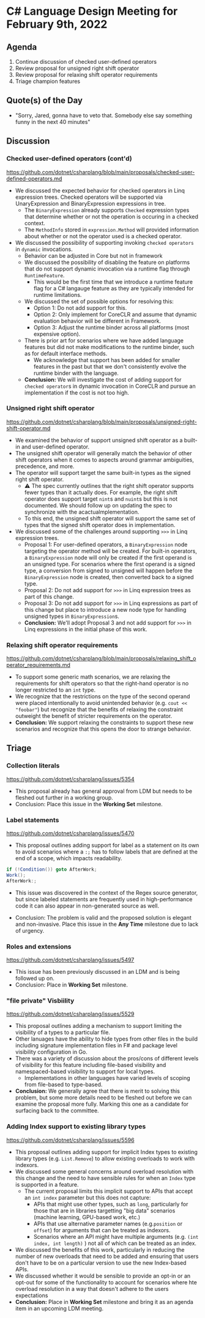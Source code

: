 # C# Language Design Meeting for February 9th, 2022

## Agenda

1. Continue discussion of checked user-defined operators
2. Review proposal for unsigned right shift operator
3. Review proposal for relaxing shift operator requirements
4. Triage champion features

## Quote(s) of the Day

* "Sorry, Jared, gonna have to veto that. Somebody else say something funny in the next 40 minutes"

## Discussion

###  Checked user-defined operators (cont'd)

https://github.com/dotnet/csharplang/blob/main/proposals/checked-user-defined-operators.md

* We discussed the expected behavior for checked operators in Linq expression trees. Checked operators will be supported via UnaryExpression and BinaryExpression expressions in tree.
  * The `BinaryExpression` already supports `Checked` expression types that determine whether or not the operation is occuring in a checked context.
  * The `MethodInfo` stored in `expression.Method` will provided information about whether or not the operator used is a checked operator.
* We discussed the possibility of supporting invoking `checked operators` in `dynamic` invocations.
  * Behavior can be adjusted in Core but not in framework
  * We discussed the possibility of disabling the feature on platforms that do not support dynamic invocation via a runtime flag through `RuntimeFeature`.
    * This would be the first time that we introduce a runtime feature flag for a C# langauge feature as they are typically intended for runtime limitations.
  * We discussed the set of possible options for resolving this:
    * Option 1: Do not add support for this.
    * Option 2: Only implement for CoreCLR and assume that dynamic evaluation behavior will be different in Framework.
    * Option 3: Adjust the runtime binder across all platforms (most expensive option).
  * There is prior art for scenarios where we have added language features but did not make modifications to the runtime binder, such as for default interface methods.
    * We acknowledge that support has been added for smaller features in the past but that we don't consistently evolve the runtime binder with the language.
  * **Conclusion:** We will investigate the cost of adding support for `checked operator`s in dynamic invocation in CoreCLR and pursue an implementation if the cost is not too high.

### Unsigned right shift operator

https://github.com/dotnet/csharplang/blob/main/proposals/unsigned-right-shift-operator.md

- We examined the behavior of support unsigned shift operator as a built-in and user-defined operator.
- The unsigned shift operator will generally match the behavior of other shift operators when it comes to aspects around grammar ambiguities, precedence, and more.
- The operator will support target the same built-in types as the signed right shift operator.
  - :warning: The spec currently outlines that the right shift operator supports fewer types than it actually does. For example, the right shift operator does support target `nint`s and `nuint`s but this is not documented. We should follow up on updating the spec to synchronize with the acactualmplementation.
  - To this end, the unsigned shift operator will support the same set of types that the signed shift operator does in implementation.
- We discussed some of the challenges around supporting `>>>` in Linq expression trees. 
  - Proposal 1: For user-defined operators, a `BinaryExpression` node targeting the operator method will be created. For built-in operators, a `BinaryExpression` node will only be created if the first operand is an unsigned type. For scenarios where the first operand is a signed type, a conversion from signed to unsigned will happen before the `BinaryExpression` node is created, then converted back to a signed type.
  - Proposal 2: Do not add support for `>>>` in Linq expression trees as part of this change.
  - Proposal 3: Do not add support for `>>>` in Linq expressions as part of this change but place to introduce a new node type for handling unsigned types in `BinaryExpression`s.
  - **Conclusion:** We'll adopt Proposal 3 and not add support for `>>>` in Linq expressions in the initial phase of this work.

### Relaxing shift operator requirements

https://github.com/dotnet/csharplang/blob/main/proposals/relaxing_shift_operator_requirements.md

* To support some generic math scenarios, we are relaxing the requirements for shift operators so that the right-hand operator is no longer restricted to an `int` type.
* We recognize that the restrictions on the type of the second operand were placed intentionally to avoid unintended behavior (e.g.  `cout << "foobar"`) but recognize that the benefits of relaxing the constraint outweight the benefit of stricter requirements on the operator.
* **Conclusion:** We support relaxing the constraints to support these new scenarios and recognize that this opens the door to strange behavior.

## Triage

### Collection literals

https://github.com/dotnet/csharplang/issues/5354

* This proposal already has general approval from LDM but needs to be fleshed out further in a working group.
* Conclusion: Place this issue in the **Working Set** milestone.

###  Label statements

https://github.com/dotnet/csharplang/issues/5470

* This proposal outlines adding support for label as a statement on its own to avoid scenarios where a `:;`  has to follow labels that are defined at the end of a scope, which impacts readability.

```csharp
if (!Condition()) goto AfterWork;
Work();
AfterWork:;
```

* This issue was discovered in the context of the Regex source generator, but since labeled statements are frequently used in high-performance code it can also appear in non-generated source as well.

* Conclusion: The problem is valid and the proposed solution is elegant and non-invasive. Place this issue in the **Any Time** milestone due to lack of urgency.

###  Roles and extensions

https://github.com/dotnet/csharplang/issues/5497

* This issue has been previously discussed in an LDM and is being followed up on.
* Conclusion: Place in **Working Set** milestone.

### "file private" Visbiility

https://github.com/dotnet/csharplang/issues/5529

* This proposal outlines adding a mechanism to support limiting the visibility of a types to a particular file.
* Other lanuages have the ability to hide types from other files in the build including signature implementation files in F# and package level visibility configuration in Go.
* There was a variety of discussion about the pros/cons of different levels of visibility for this feature including file-based visibility and namespaced-based visibility to support for local types.
  * Implementations in other languages have varied levels of scoping from file-based to type-based.
* **Conclusion:** We generally agree that there is merit to solving this problem, but some more details need to be fleshed out before we can examine the proposal more fully. Marking this one as a candidate for surfacing back to the committee.

### Adding Index support to existing library types

https://github.com/dotnet/csharplang/issues/5596

* This proposal outlines adding support for implicit Index types to existing library types (e.g. `List.Remove`) to allow existing overloads to work with indexors.
* We discussed some general concerns around overload resolution with this change and the need to have sensible rules for when an `Index` type is supported in a feature.
  * The current proposal limits this implicit support to APIs that accept an `int index` parameter but this does not capture:
    * APIs that might use other types, such as `long`, particularly for those that are in libraries targetting "big data" scenarios (machine learning, GPU-based work, etc.)
    * APIs that use alternative parameter names (e.g.`position` or `offset`) for arguments that can be treated as indexors.
    * Scenarios where an API might have multiple arguments (e.g. `(int index, int length)` ) not all of which can be treated as an index.
* We discussed the benefits of this work, particularly in reducing the number of new overloads that need to be added and ensuring that users don't have to be on a particular version to use the new Index-based APIs.
* We discussed whether it would be sensible to provide an opt-in or an opt-out for some of the functionality to account for scenarios where hte overload resolution in a way that doesn't adhere to the users expectations
* **Conclusion:** Place in **Working Set** milestone and bring it as an agenda item in an upcoming LDM meeting.



